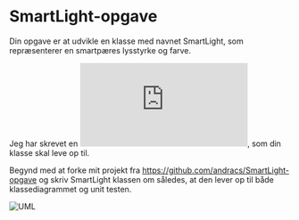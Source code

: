 # SmartLight-opgave

Din opgave er at udvikle en klasse med navnet SmartLight, som repræsenterer en smartpæres lysstyrke og farve.

Jeg har skrevet en ![unit test](https://github.com/andracs/SmartLight-opgave/blob/master/test/hu/hungarian/SmartLightTest.java), som din klasse skal leve op til. 

Begynd med at forke mit projekt fra https://github.com/andracs/SmartLight-opgave og skriv SmartLight klassen om således, at den lever op til både klassediagrammet og unit testen.


![UML](https://raw.githubusercontent.com/andracs/SmartLight-opgave/master/docs/SmartLight.png)
